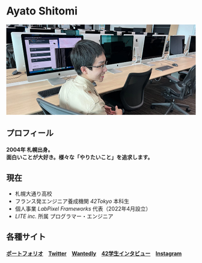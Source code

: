# Ayato Shitomi

<img src="github.png" />

## プロフィール

#### 2004年 札幌出身。<br>面白いことが大好き。様々な「やりたいこと」を追求します。

## 現在

- 札幌大通り高校
- フランス発エンジニア養成機関 *42Tokyo* 本科生
- 個人事業 *LabPixel Frameworks* 代表（2022年4月設立）
- *LITE inc.* 所属 プログラマー・エンジニア

## 各種サイト

#### <a href="https://ayato-shitomi.github.io/portfolio/" target="_blank">ポートフォリオ</a>　<a href="https://twitter.com/AyatoShitomi" target="_blank">Twitter</a>　<a href="https://www.wantedly.com/id/ayato_shitomi" target="_blank">Wantedly</a>　<a href="https://note.42tokyo.jp/n/naf350a626f45" target="_blank">42学生インタビュー</a>　<a href="https://www.instagram.com/ayato_shitomi/" target="_blank">Instagram</a>
